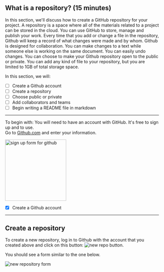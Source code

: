 ## What is a repository? (15 minutes) 

In this section, we'll discuss how to create a GitHub repository for your project.  A repository is a space where all of the materials related to a project can be stored in the cloud. You can use GitHub to store, manage and publish your work. Every time that you add or change a file in the repository, Github will keep a record of what changes were made and by whom. Github is designed for collaboration.  You can make changes to a text while someone else is working on the same document. You can easily undo changes.  You can choose to make your Github repository open to the public or private.  You can add any kind of file to your repository, but you are limited to 1GB of total storage space.  

In this section, we will: 
- [ ] Create a Github account
- [ ] Create a repository
- [ ] Choose public or private
- [ ] Add collaborators and teams
- [ ] Begin writing a README file in markdown

---

To begin with:
You will need to have an account with GitHub.  It's free to sign up and to use.  
Go to [Github.com](https://github.com/) and enter your information. 

<img src="https://github.com/tri-cods/git/raw/master/static/signup.png" alt="sign up form for github" width="200"/>

- [X] Create a Github account

---

## Create a repository
To create a new repository, log in to Github with the account that you created above and click on this button: ![new repo button](https://github.com/tri-cods/git/raw/master/static/new.png). 

You should see a form similar to the one below.  

![new repository form](https://github.com/tri-cods/git/raw/master/static/new_repo.png)
